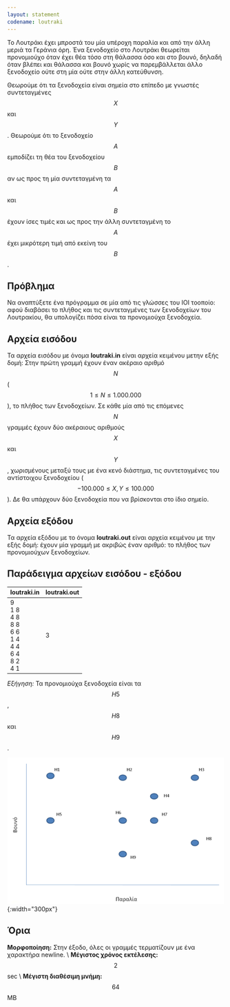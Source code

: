```yaml
---
layout: statement
codename: loutraki
---
```


Το Λουτράκι έχει μπροστά του μία υπέροχη παραλία και από την άλλη μεριά τα Γεράνια όρη. Ένα ξενοδοχείο στο Λουτράκι θεωρείται προνομιούχο όταν έχει θέα τόσο στη θάλασσα όσο και στο βουνό, δηλαδή όταν βλέπει και θάλασσα και βουνό χωρίς να παρεμβάλλεται άλλο ξενοδοχείο ούτε στη μία ούτε στην άλλη κατεύθυνση.

Θεωρούμε ότι τα ξενοδοχεία είναι σημεία στο επίπεδο με γνωστές συντεταγμένες $$X$$ και $$Y$$. Θεωρούμε ότι το ξενοδοχείο $$A$$ εμποδίζει τη θέα του ξενοδοχείου $$B$$ αν ως προς τη μία συντεταγμένη τα $$A$$ και $$B$$ έχουν ίσες τιμές και ως προς την άλλη συντεταγμένη το $$A$$ έχει μικρότερη τιμή από εκείνη του $$B$$.

## Πρόβλημα

Να αναπτύξετε ένα πρόγραμμα σε μία από τις γλώσσες του ΙΟΙ τοοποίο: αφού διαβάσει το πλήθος και τις συντεταγμένες των ξενοδοχείων του Λουτρακίου, θα υπολογίζει πόσα είναι τα προνομιούχα ξενοδοχεία.

## Aρχεία εισόδου

Τα αρχεία εισόδου με όνομα **loutraki.in** είναι αρχεία κειμένου μετην εξής δομή: Στην πρώτη γραμμή έχουν έναν ακέραιο αριθμό $$N$$ ($$1 \leq N \leq 1.000.000$$), το πλήθος των ξενοδοχείων. Σε κάθε μία από τις επόμενες $$Ν$$ γραμμές έχουν δύο ακέραιους αριθμούς $$X$$ και $$Y$$, χωρισμένους μεταξύ τους με ένα κενό διάστημα, τις συντεταγμένες του αντίστοιχου ξενοδοχείου ($$-100.000 \leq X,Y \leq 100.000$$). Δε θα υπάρχουν δύο ξενοδοχεία που να βρίσκονται στο ίδιο σημείο.

## Aρχεία εξόδου

Τα αρχεία εξόδου με το όνομα **loutraki.out** είναι αρχεία κειμένου με την εξής δομή: έχουν μία γραμμή με ακριβώς έναν αριθμό: το πλήθος των προνομιούχων ξενοδοχείων.

## Παράδειγμα αρχείων εισόδου - εξόδου

| **loutraki.in**                         | **loutraki.out** |
| ------------------------------------ | ------------- |
| 9 <br> 1 8 <br> 4 8 <br> 8 8 <br> 6 6 <br> 1 4 <br> 4 4 <br> 6 4 <br> 8 2 <br> 4 1 |  3 |

*Εξήγηση:* Τα προνομιούχα ξενοδοχεία είναι τα $$Η5$$, $$Η8$$ και $$Η9$$.

![Παράδειγμα](/assets/24-pdp-c-loutraki-example.png){:width="300px"}


## Όρια

**Μορφοποίηση:** Στην έξοδο, όλες οι γραμμές τερματίζουν με ένα χαρακτήρα newline. \\
**Μέγιστος χρόνος εκτέλεσης:** $$2$$ sec \\
**Μέγιστη διαθέσιμη μνήμη:** $$64$$ MB
